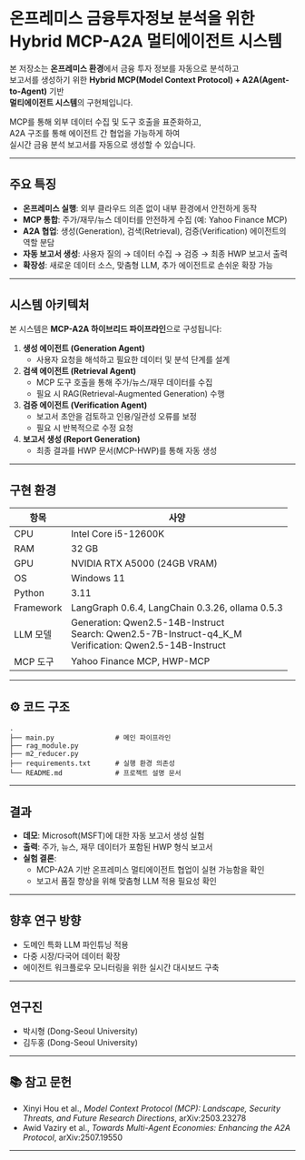 # 온프레미스 금융투자정보 분석을 위한 Hybrid MCP-A2A 멀티에이전트 시스템

본 저장소는 **온프레미스 환경**에서 금융 투자 정보를 자동으로 분석하고  
보고서를 생성하기 위한 **Hybrid MCP(Model Context Protocol) + A2A(Agent-to-Agent)** 기반  
**멀티에이전트 시스템**의 구현체입니다.  

MCP를 통해 외부 데이터 수집 및 도구 호출을 표준화하고,  
A2A 구조를 통해 에이전트 간 협업을 가능하게 하여  
실시간 금융 분석 보고서를 자동으로 생성할 수 있습니다.

---

##  주요 특징
- **온프레미스 실행**: 외부 클라우드 의존 없이 내부 환경에서 안전하게 동작  
- **MCP 통합**: 주가/재무/뉴스 데이터를 안전하게 수집 (예: Yahoo Finance MCP)
- **A2A 협업**: 생성(Generation), 검색(Retrieval), 검증(Verification) 에이전트의 역할 분담  
- **자동 보고서 생성**: 사용자 질의 → 데이터 수집 → 검증 → 최종 HWP 보고서 출력  
- **확장성**: 새로운 데이터 소스, 맞춤형 LLM, 추가 에이전트로 손쉬운 확장 가능  

---

##  시스템 아키텍처
본 시스템은 **MCP-A2A 하이브리드 파이프라인**으로 구성됩니다:

1. **생성 에이전트 (Generation Agent)**  
   - 사용자 요청을 해석하고 필요한 데이터 및 분석 단계를 설계  
2. **검색 에이전트 (Retrieval Agent)**  
   - MCP 도구 호출을 통해 주가/뉴스/재무 데이터를 수집  
   - 필요 시 RAG(Retrieval-Augmented Generation) 수행  
3. **검증 에이전트 (Verification Agent)**  
   - 보고서 초안을 검토하고 인용/일관성 오류를 보정  
   - 필요 시 반복적으로 수정 요청  
4. **보고서 생성 (Report Generation)**  
   - 최종 결과를 HWP 문서(MCP-HWP)를 통해 자동 생성  

---

##  구현 환경
| 항목        | 사양 |
|-------------|------|
| CPU         | Intel Core i5-12600K |
| RAM         | 32 GB |
| GPU         | NVIDIA RTX A5000 (24GB VRAM) |
| OS          | Windows 11 |
| Python      | 3.11 |
| Framework   | LangGraph 0.6.4, LangChain 0.3.26, ollama 0.5.3 |
| LLM 모델    | Generation: Qwen2.5-14B-Instruct<br>Search: Qwen2.5-7B-Instruct-q4_K_M<br>Verification: Qwen2.5-14B-Instruct |
| MCP 도구    | Yahoo Finance MCP, HWP-MCP |

---

## ⚙ 코드 구조
```
.
├── main.py               # 메인 파이프라인
├── rag_module.py         
├── m2_reducer.py
├── requirements.txt      # 실행 환경 의존성
└── README.md             # 프로젝트 설명 문서
```

---

##  결과
- **데모**: Microsoft(MSFT)에 대한 자동 보고서 생성 실험  
- **출력**: 주가, 뉴스, 재무 데이터가 포함된 HWP 형식 보고서  
- **실험 결론**:  
  - MCP-A2A 기반 온프레미스 멀티에이전트 협업이 실현 가능함을 확인  
  - 보고서 품질 향상을 위해 맞춤형 LLM 적용 필요성 확인  

---

##  향후 연구 방향
- 도메인 특화 LLM 파인튜닝 적용  
- 다중 시장/다국어 데이터 확장  
- 에이전트 워크플로우 모니터링을 위한 실시간 대시보드 구축  

---

##  연구진
- 박시형 (Dong-Seoul University)  
- 김두홍 (Dong-Seoul University)    

---

## 📚 참고 문헌 
- Xinyi Hou et al., *Model Context Protocol (MCP): Landscape, Security Threats, and Future Research Directions*, arXiv:2503.23278  
- Awid Vaziry et al., *Towards Multi-Agent Economies: Enhancing the A2A Protocol*, arXiv:2507.19550  

---
